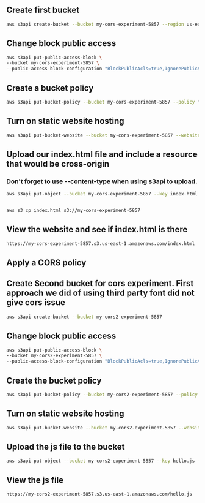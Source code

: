 ## Create first bucket
```sh
aws s3api create-bucket --bucket my-cors-experiment-5857 --region us-east-1
```
## Change block public access
```sh
aws s3api put-public-access-block \
--bucket my-cors-experiment-5857 \
--public-access-block-configuration "BlockPublicAcls=true,IgnorePublicAcls=true,BlockPublicPolicy=false,RestrictPublicBuckets=false"
```
## Create a bucket policy
```sh
aws s3api put-bucket-policy --bucket my-cors-experiment-5857 --policy file://bucket-policy.json
```

## Turn on static website hosting
```sh
aws s3api put-bucket-website --bucket my-cors-experiment-5857 --website-configuration file://website.json
```

## Upload our index.html file and include a resource that would be cross-origin
### Don't forget to use --content-type when using s3api to upload.
```sh
aws s3api put-object --bucket my-cors-experiment-5857 --key index.html --body index.html --content-type text/html


aws s3 cp index.html s3://my-cors-experiment-5857
```

## View the website and see if index.html is there
```sh
https://my-cors-experiment-5857.s3.us-east-1.amazonaws.com/index.html
```
## Apply a CORS policy


## Create Second bucket for cors experiment. First approach we did of using third party font did not give cors issue

```sh
aws s3api create-bucket --bucket my-cors2-experiment-5857
```

## Change block public access
```sh
aws s3api put-public-access-block \
--bucket my-cors2-experiment-5857 \
--public-access-block-configuration "BlockPublicAcls=true,IgnorePublicAcls=true,BlockPublicPolicy=false,RestrictPublicBuckets=false"
```

## Create the bucket policy
```sh
aws s3api put-bucket-policy --bucket my-cors2-experiment-5857 --policy file://bucket-policy2.json
```
## Turn on static website hosting
```sh
aws s3api put-bucket-website --bucket my-cors2-experiment-5857 --website-configuration file://website.json
```

## Upload the js file to the bucket
```sh
aws s3api put-object --bucket my-cors2-experiment-5857 --key hello.js --body hello.js --content-type text/js
```

## View the js file 
```sh
https://my-cors2-experiment-5857.s3.us-east-1.amazonaws.com/hello.js
```
